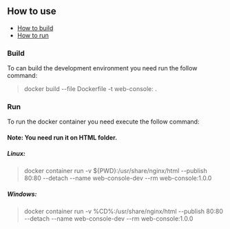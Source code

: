 ## How to use

* [How to build](#build)
* [How to run](#run)

<a name="build"></a>

### Build

To can build the development environment you need run the follow command:

> docker build --file Dockerfile -t web-console:<version> .

<a name="run"></a>

### Run

To run the docker container you need execute the follow command: 

#### **Note:** You need run it on HTML folder. 

##### Linux:

> docker container run -v ${PWD}:/usr/share/nginx/html --publish 80:80 --detach --name web-console-dev --rm web-console:1.0.0

##### Windows:

> docker container run -v %CD%:/usr/share/nginx/html --publish 80:80 --detach --name web-console-dev --rm web-console:1.0.0